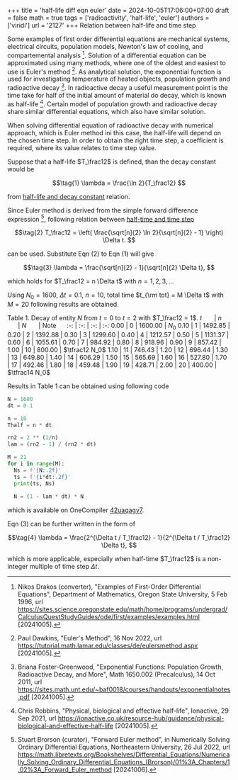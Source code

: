 +++
title = 'half-life diff eqn euler'
date = 2024-10-05T17:06:00+07:00
draft = false
math = true
tags = ['radioactivity', 'half-life', 'euler']
authors = ['viridi']
url = '2127'
+++
Relation between half-life and time step<!--more-->

Some examples of first order differential equations are mechanical systems, electrical circuits, population models, Newton's law of cooling, and compartemental analysis [^drakos_1966].
Solution of a differential equation can be approximated using many methods, where one of the oldest and easiest to use is Euler's method [^dawkins_2022]. As analytical solution, the exponential function is used for investigating temperature of heated objects, population growth and radioactive decay [^foster-greenwood_2011]. In radioactive decay a useful measurement point is the time take for half of the initial amount of material do decay, which is known as half-life [^robbins_2021]. Certain model of population growth and radioactive decay share similar differential equations, which also have similar solution.

When solving differential equation of radioactive decay with numerical approach, which is Euler method ini this case, the half-life will depend on the chosen time step. In order to obtain the right time step, a coefficient is required, where its value relates to time step value.

Suppose that a half-life $T_\frac12$ is defined, than the decay constant would be

$$\tag{1}
\lambda = \frac{\ln 2}{T_\frac12}
$$

from [half-life and decay constant](../2128) relation. 

Since Euler method is derived from the simple forward difference expression [^brorson_2022], following relation between [half-time and time step](../2118)

$$\tag{2}
T_\frac12 = \left( \frac{\sqrt[n]{2} \ln 2}{\sqrt[n]{2} - 1} \right) \Delta t.
$$

can be used. Substitute Eqn (2) to Eqn (1) will give

$$\tag{3}
\lambda = \frac{\sqrt[n]{2} - 1}{\sqrt[n]{2} \Delta t},
$$

which holds for $T_\frac12 = n \Delta t$ with $n = 1, 2, 3, ..$.

Using $N_0 = 1600$, $\Delta t = 0.1$, $n = 10$, total time $t_{\rm tot} = M \Delta t$ with $M = 20$ following results are obtained.

Table 1. Decay of entity $N$ from $t = 0$ to $t = 2$ with $T_\frac12 = 1$.
$t$ &nbsp;&nbsp;&nbsp;&nbsp;&nbsp; | $n$ &nbsp;&nbsp;&nbsp;&nbsp;&nbsp; | $N$ &nbsp;&nbsp;&nbsp;&nbsp;&nbsp; | Note &nbsp;&nbsp;&nbsp;&nbsp;
:-: | :-: | :-: | :-:
0.00 | 0 | 1600.00 | $N_0$
0.10 | 1 | 1492.85 |
0.20 | 2 | 1392.88 |
0.30 | 3 | 1299.60 |
0.40 | 4 | 1212.57 |
0.50 | 5 | 1131.37 |
0.60 | 6 | 1055.61 |
0.70 | 7 | 984.92 |
0.80 | 8 | 918.96 |
0.90 | 9 | 857.42 |
1.00 | 10 | 800.00 | $\tfrac12 N_0$
1.10 | 11 | 746.43 |
1.20 | 12 | 696.44 |
1.30 | 13 | 649.80 |
1.40 | 14 | 606.29 |
1.50 | 15 | 565.69 |
1.60 | 16 | 527.80 |
1.70 | 17 | 492.46 |
1.80 | 18 | 459.48 |
1.90 | 19 | 428.71 |
2.00 | 20 | 400.00 | $\tfrac14 N_0$

Results in Table 1 can be obtained using following code

```py
N = 1600
dt = 0.1

n = 10
Thalf = n * dt

rn2 = 2 ** (1/n)
lam = (rn2 - 1) / (rn2 * dt)

M = 21
for i in range(M):
  Ns = f'{N:.2f}'
  ts = f'{i*dt:.2f}'
  print(ts, Ns)
  
  N = (1 - lam * dt) * N
```

which is available on OneCompiler [42uaqagv7](https://onecompiler.com/python/42uaqagv7).

Eqn (3) can be further written in the form of

$$\tag{4}
\lambda = \frac{2^{\Delta t / T_\frac12} - 1}{2^{\Delta t / T_\frac12} \Delta t},
$$

which is more applicable, especially when half-time $T_\frac12$ is a non-integer multiple of time step $\Delta t$.


[^brorson_2022]: Stuart Brorson (curator), "Forward Euler method", in Numerically Solving Ordinary Differential Equations, Northeastern University, 26 Jul 2022, url https://math.libretexts.org/Bookshelves/Differential_Equations/Numerically_Solving_Ordinary_Differential_Equations_(Brorson)/01%3A_Chapters/1.02%3A_Forward_Euler_method [20241006].
[^dawkins_2022]: Paul Dawkins, "Euler's Method", 16 Nov 2022, url https://tutorial.math.lamar.edu/classes/de/eulersmethod.aspx [20241005].
[^drakos_1966]: Nikos Drakos (converter), "Examples of First-Order Differential Equations",  Department of Mathematics, Oregon State University, 5 Feb 1996, url https://sites.science.oregonstate.edu/math/home/programs/undergrad/CalculusQuestStudyGuides/ode/first/examples/examples.html [20241005].
[^foster-greenwood_2011]: Briana Foster-Greenwood, "Exponential Functions: Population Growth, Radioactive Decay, and More", Math 1650.002 (Precalculus), 14 Oct 2011, url https://sites.math.unt.edu/~baf0018/courses/handouts/exponentialnotes.pdf [20241005].
[^robbins_2021]: Chris Robbins, "Physical, biological and effective half-life", Ionactive, 29 Sep 2021, url https://ionactive.co.uk/resource-hub/guidance/physical-biological-and-effective-half-life [20241005].
